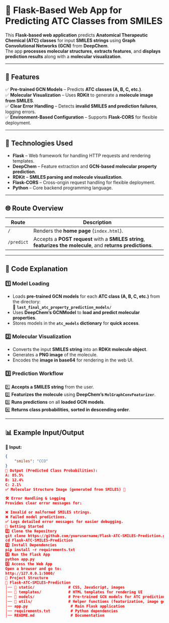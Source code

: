 
# 🧪 Flask-Based Web App for Predicting ATC Classes from SMILES

This **Flask-based web application** predicts **Anatomical Therapeutic Chemical (ATC) classes** for input **SMILES strings** using **Graph Convolutional Networks (GCN)** from **DeepChem**.  
The app **processes molecular structures**, **extracts features**, and **displays prediction results** along with a **molecular visualization**.

---

## 🌟 Features
✅ **Pre-trained GCN Models** – Predicts **ATC classes (A, B, C, etc.)**.  
✅ **Molecular Visualization** – Uses **RDKit** to generate a **molecule image from SMILES**.  
✅ **Clear Error Handling** – Detects **invalid SMILES and prediction failures**, logging errors.  
✅ **Environment-Based Configuration** – Supports **Flask-CORS** for flexible deployment.  

---

## 🚀 Technologies Used
- **Flask** – Web framework for handling HTTP requests and rendering templates.
- **DeepChem** – Feature extraction and **GCN-based molecular property prediction**.
- **RDKit** – **SMILES parsing and molecule visualization**.
- **Flask-CORS** – Cross-origin request handling for flexible deployment.
- **Python** – Core backend programming language.

---

## 🌐 Route Overview

| Route        | Description |
|-------------|------------|
| `/`         | Renders the **home page** (`index.html`). |
| `/predict`  | Accepts a **POST request** with a **SMILES string**, **featurizes the molecule**, and **returns predictions**. |

---

## 📖 Code Explanation

### **1️⃣ Model Loading**
- Loads **pre-trained GCN models** for each **ATC class (A, B, C, etc.)** from the directory:  
  📁 **`last_final_atc_property_prediction_models/`**
- Uses **DeepChem’s GCNModel** to **load and predict molecular properties**.
- Stores models in the **`atc_models` dictionary** for **quick access**.

### **2️⃣ Molecular Visualization**
- Converts the input **SMILES string** into an **RDKit molecule object**.
- Generates a **PNG image** of the molecule.
- Encodes the **image in base64** for rendering in the web UI.

### **3️⃣ Prediction Workflow**
1️⃣ **Accepts a SMILES string** from the user.  
2️⃣ **Featurizes the molecule** using **DeepChem’s `MolGraphConvFeaturizer`**.  
3️⃣ **Runs predictions** on all **loaded GCN models**.  
4️⃣ **Returns class probabilities**, **sorted in descending order**.  

---

## 📊 Example Input/Output
**🔹 Input:**  
```json
{
    "smiles": "CCO"
}
🔹 Output (Predicted Class Probabilities):
A: 85.5%
B: 12.4%
C: 2.1%
✅ Molecular Structure Image (generated from SMILES) 🧪

🛠 Error Handling & Logging
Provides clear error messages for:

❌ Invalid or malformed SMILES strings.
❌ Failed model predictions.
✅ Logs detailed error messages for easier debugging.
📌 Getting Started
1️⃣ Clone the Repository
git clone https://github.com/yourusername/Flask-ATC-SMILES-Prediction.git
cd Flask-ATC-SMILES-Prediction
2️⃣ Install Dependencies
pip install -r requirements.txt
3️⃣ Run the Flask App
python app.py
4️⃣ Access the Web App
Open a browser and go to:
http://127.0.0.1:5000/
📜 Project Structure
📂 Flask-ATC-SMILES-Prediction
│── 📂 static/               # CSS, JavaScript, images
│── 📂 templates/            # HTML templates for rendering UI
│── 📂 models/               # Pre-trained GCN models for ATC prediction
│── 📂 utils/                # Helper functions (featurization, image generation)
│── app.py                   # Main Flask application
│── requirements.txt         # Python dependencies
│── README.md                # Documentation
